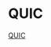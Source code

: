 <!--
 * @Author: tangdaoyong
 * @Date: 2021-06-16 15:22:57
 * @LastEditors: tangdaoyong
 * @LastEditTime: 2021-06-16 15:23:14
 * @Description: QUIC
-->
# QUIC

[QUIC](https://zhuanlan.zhihu.com/p/32553477)